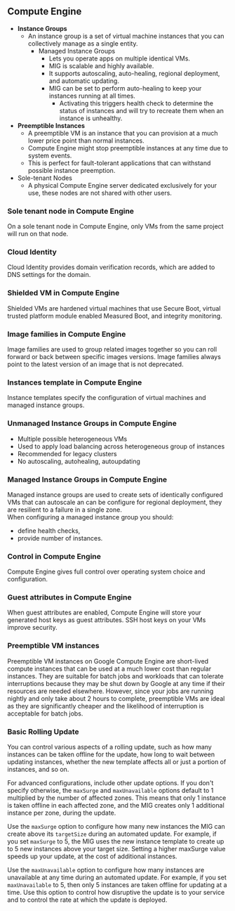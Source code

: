 ## Compute Engine  

- **Instance Groups**
    - An instance group is a set of virtual machine instances that you can collectively manage as a single entity.
        - Managed Instance Groups
            - Lets you operate apps on multiple identical VMs.
            - MIG is scalable and highly available.
            - It supports autoscaling, auto-healing, regional deployment, and automatic updating.
            - MIG can be set to perform auto-healing to keep your instances running at all times.
                - Activating this triggers health check to determine the status of instances and will try to recreate them when an instance is unhealthy.
- **Preemptible Instances**
    - A preemptible VM is an instance that you can provision at a much lower price point than normal instances.
    - Compute Engine might stop preemptible instances at any time due to system events.
    - This is perfect for fault-tolerant applications that can withstand possible instance preemption.
- Sole-tenant Nodes
    - A physical Compute Engine server dedicated exclusively for your use, these nodes are not shared with other users.


### Sole tenant node in Compute Engine  
On a sole tenant node in Compute Engine, only VMs from the same project will run on that node.  

### Cloud Identity  
Cloud Identity provides domain verification records, which are added to DNS settings for the domain.  

### Shielded VM in Compute Engine  
Shielded VMs are hardened virtual machines that use Secure Boot, virtual trusted platform module enabled Measured Boot, and integrity monitoring.  

### Image families in Compute Engine    
Image families are used to group related images together so you can roll forward or back between specific images versions. Image families always point to the latest version of an image that is not deprecated.  

### Instances template in Compute Engine  
Instance templates specify the configuration of virtual machines and managed instance groups.

### Unmanaged Instance Groups in Compute Engine  
- Multiple possible heterogeneous VMs  
- Used to apply load balancing across heterogeneous group of instances  
- Recommended for legacy clusters  
- No autoscaling, autohealing, autoupdating  

### Managed Instance Groups in Compute Engine  
Managed instance groups are used to create sets of identically configured VMs that can autoscale an can be configure for regional deployment, they are resilient to a failure in a single zone.  
When configuring a managed instance group you should:  
- define health checks,
- provide number of instances.  

### Control in Compute Engine  
Compute Engine gives full control over operating system choice and configuration.  

### Guest attributes in Compute Engine     
When guest attributes are enabled, Compute Engine will store your generated host keys as guest attributes. SSH host keys on your VMs improve security.  

### Preemptible VM instances   
Preemptible VM instances on Google Compute Engine are short-lived compute instances that can be used at a much lower cost than regular instances. They are suitable for batch jobs and workloads that can tolerate interruptions because they may be shut down by Google at any time if their resources are needed elsewhere. However, since your jobs are running nightly and only take about 2 hours to complete, preemptible VMs are ideal as they are significantly cheaper and the likelihood of interruption is acceptable for batch jobs.


### Basic Rolling Update  
You can control various aspects of a rolling update, such as how many instances can be taken offline for the update, how long to wait between updating instances, whether the new template affects all or just a portion of instances, and so on.  


For advanced configurations, include other update options. If you don't specify otherwise, the `maxSurge` and `maxUnavailable` options default to 1 multiplied by the number of affected zones. This means that only 1 instance is taken offline in each affected zone, and the MIG creates only 1 additional instance per zone, during the update.  


Use the `maxSurge` option to configure how many new instances the MIG can create above its `targetSize` during an automated update. For example, if you set `maxSurge` to 5, the MIG uses the new instance template to create up to 5 new instances above your target size. Setting a higher maxSurge value speeds up your update, at the cost of additional instances.   

Use the `maxUnavailable` option to configure how many instances are unavailable at any time during an automated update. For example, if you set `maxUnavailable` to 5, then only 5 instances are taken offline for updating at a time. Use this option to control how disruptive the update is to your service and to control the rate at which the update is deployed.  
